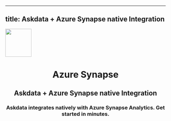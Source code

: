 
  ---
  title: Askdata + Azure Synapse native Integration
  ---

<img class="dataset_icon" class="mx-auto d-block mb-4" width="82" height="88" src="https://chart.askdata.com/datasets/icons/azure-synapse.png" alt="">
<h1 class="dataset_title" style="text-align: center;">Azure Synapse</h1>
<h2 class="dataset_subtitle" style="text-align: center;">Askdata + Azure Synapse native Integration</h2> 
<h3 class="dataset_description" style="text-align: center;">Askdata integrates natively with Azure Synapse Analytics. Get started in minutes.</h3> 

  